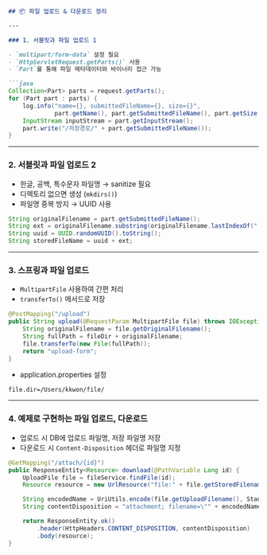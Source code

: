 ```markdown
## 📦 파일 업로드 & 다운로드 정리

---

### 1. 서블릿과 파일 업로드 1

- `multipart/form-data` 설정 필요
- `HttpServletRequest.getParts()` 사용
- `Part`를 통해 파일 메타데이터와 바이너리 접근 가능

```java
Collection<Part> parts = request.getParts();
for (Part part : parts) {
    log.info("name={}, submittedFileName={}, size={}",
             part.getName(), part.getSubmittedFileName(), part.getSize());
    InputStream inputStream = part.getInputStream();
    part.write("/저장경로/" + part.getSubmittedFileName());
}
```

---

### 2. 서블릿과 파일 업로드 2

- 한글, 공백, 특수문자 파일명 → sanitize 필요
- 디렉토리 없으면 생성 (`mkdirs()`)
- 파일명 중복 방지 → UUID 사용

```java
String originalFilename = part.getSubmittedFileName();
String ext = originalFilename.substring(originalFilename.lastIndexOf("."));
String uuid = UUID.randomUUID().toString();
String storedFileName = uuid + ext;
```

---

### 3. 스프링과 파일 업로드

- `MultipartFile` 사용하여 간편 처리
- `transferTo()` 메서드로 저장

```java
@PostMapping("/upload")
public String upload(@RequestParam MultipartFile file) throws IOException {
    String originalFilename = file.getOriginalFilename();
    String fullPath = fileDir + originalFilename;
    file.transferTo(new File(fullPath));
    return "upload-form";
}
```

- application.properties 설정

```properties
file.dir=/Users/kkwon/file/
```

---

### 4. 예제로 구현하는 파일 업로드, 다운로드

- 업로드 시 DB에 업로드 파일명, 저장 파일명 저장
- 다운로드 시 `Content-Disposition` 헤더로 파일명 지정

```java
@GetMapping("/attach/{id}")
public ResponseEntity<Resource> download(@PathVariable Long id) {
    UploadFile file = fileService.findFile(id);
    Resource resource = new UrlResource("file:" + file.getStoredFilename());

    String encodedName = UriUtils.encode(file.getUploadFilename(), StandardCharsets.UTF_8);
    String contentDisposition = "attachment; filename=\"" + encodedName + "\"";

    return ResponseEntity.ok()
        .header(HttpHeaders.CONTENT_DISPOSITION, contentDisposition)
        .body(resource);
}
```
```

